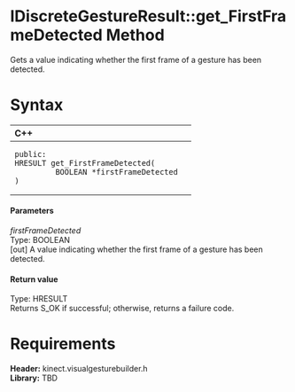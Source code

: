 IDiscreteGestureResult::get\_FirstFrameDetected Method  
======================================================  

Gets a value indicating whether the first frame of a gesture has been detected. <span id="syntaxSection"></span>

Syntax  
======  

<table>
<colgroup>
<col width="100%" />
</colgroup>
<thead>
<tr class="header">
<th align="left">C++</th>
</tr>
</thead>
<tbody>
<tr class="odd">
<td align="left"><pre><code>public:  
HRESULT get_FirstFrameDetected(  
         BOOLEAN *firstFrameDetected  
)</code></pre></td>
</tr>
</tbody>
</table>

<span id="ID4EG"></span>
#### Parameters  

*firstFrameDetected*    
Type: BOOLEAN  
[out] A value indicating whether the first frame of a gesture has been detected.  

<span id="ID4EP"></span>
#### Return value  

Type: HRESULT  
Returns S\_OK if successful; otherwise, returns a failure code.  

<span id="requirements"></span>

Requirements  
============  

**Header:** kinect.visualgesturebuilder.h  
**Library:** TBD  



<!--Please do not edit the data in the comment block below.-->
<!--
TOCTitle : get_FirstFrameDetected Method
RLTitle : IDiscreteGestureResult::get_FirstFrameDetected Method
KeywordK : get_FirstFrameDetected method
KeywordK : IDiscreteGestureResult::get_FirstFrameDetected method
KeywordF : IDiscreteGestureResult::get_FirstFrameDetected
KeywordF : get_FirstFrameDetected
KeywordF : Microsoft.Kinect.visualgesturebuilder.IDiscreteGestureResult.get_FirstFrameDetected(BOOLEAN@)
KeywordA : M:Microsoft.Kinect.visualgesturebuilder.IDiscreteGestureResult.get_FirstFrameDetected(BOOLEAN@)
AssetID : M:Microsoft.Kinect.visualgesturebuilder.IDiscreteGestureResult.get_FirstFrameDetected(BOOLEAN@)
Locale : en-us
CommunityContent : 1
APIType : Managed
APILocation : 
APIName : Microsoft.Kinect.visualgesturebuilder.IDiscreteGestureResult::get_FirstFrameDetected
TargetOS : Windows
TopicType : kbSyntax
DevLang : C++
DocSet : K4Wv2
ProjType : K4Wv2Proj
Technology : Kinect for Windows
Product : Kinect for Windows SDK v2
productversion : 20
-->
